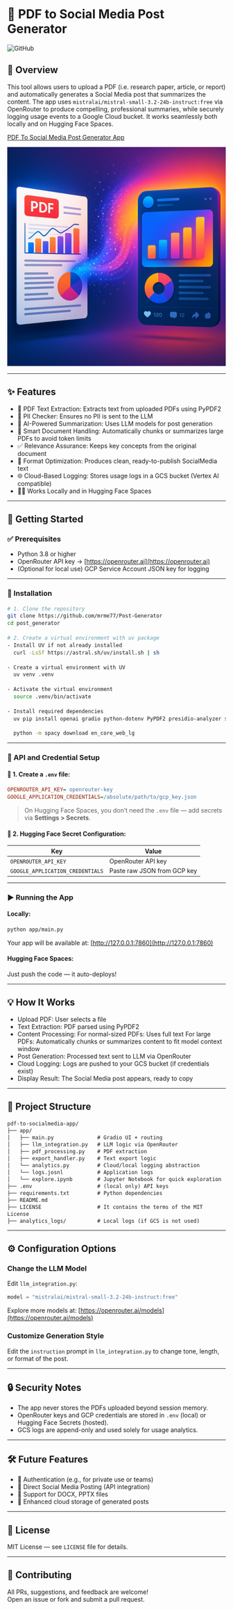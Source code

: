 # 📄 PDF to Social Media Post Generator

![GitHub](https://img.shields.io/badge/license-MIT-blue)

## 📝 Overview

This tool allows users to upload a PDF (i.e. research paper, article, or report) and automatically generates a Social Media post that summarizes the content. The app uses `mistralai/mistral-small-3.2-24b-instruct:free` via OpenRouter to produce compelling, professional summaries, while securely logging usage events to a Google Cloud bucket. It works seamlessly both locally and on Hugging Face Spaces.
 
 [PDF To Social Media Post Generator App](https://huggingface.co/spaces/mrme77/PDF-To-Social-Media-Post-Generator)

![App Screenshot](image.png)

---

## ✨ Features

- 📄 PDF Text Extraction: Extracts text from uploaded PDFs using PyPDF2
- 🚨 PII Checker: Ensures no PII is sent to the LLM
- 🤖 AI-Powered Summarization: Uses LLM models for post generation
- 📄 Smart Document Handling: Automatically chunks or summarizes large PDFs to avoid token limits
- ✅ Relevance Assurance: Keeps key concepts from the original document
- 🎯 Format Optimization: Produces clean, ready-to-publish SocialMedia text
- 🌐 Cloud-Based Logging: Stores usage logs in a GCS bucket (Vertex AI compatible)
- 🧑‍💻 Works Locally and in Hugging Face Spaces

---

## 🚀 Getting Started

### ✅ Prerequisites

- Python 3.8 or higher
- OpenRouter API key → [https://openrouter.ai](https://openrouter.ai)
- (Optional for local use) GCP Service Account JSON key for logging

---

### 🔧 Installation

```bash
# 1. Clone the repository
git clone https://github.com/mrme77/Post-Generator
cd post_generator

# 2. Create a virtual environment with uv package 
- Install UV if not already installed
  curl -LsSf https://astral.sh/uv/install.sh | sh

- Create a virtual environment with UV
  uv venv .venv

- Activate the virtual environment
  source .venv/bin/activate

- Install required dependencies
  uv pip install openai gradio python-dotenv PyPDF2 presidio-analyzer spacy
  
  python -m spacy download en_core_web_lg
```

---

### 🔐 API and Credential Setup

#### 📌 1. Create a `.env` file:

```ini
OPENROUTER_API_KEY= openrouter-key
GOOGLE_APPLICATION_CREDENTIALS=/absolute/path/to/gcp_key.json
```

> On Hugging Face Spaces, you don’t need the `.env` file — add secrets via **Settings > Secrets**.

#### 📌 2. Hugging Face Secret Configuration:

| Key                         | Value                         |
|----------------------------|-------------------------------|
| `OPENROUTER_API_KEY`       | OpenRouter API key       |
| `GOOGLE_APPLICATION_CREDENTIALS` | Paste raw JSON from GCP key |

---

### ▶️ Running the App

#### Locally:
```bash
python app/main.py
```
Your app will be available at: [http://127.0.0.1:7860](http://127.0.0.1:7860)

#### Hugging Face Spaces:
Just push the code — it auto-deploys!

---

## 💡 How It Works

- Upload PDF: User selects a file
- Text Extraction: PDF parsed using PyPDF2
- Content Processing:
For normal-sized PDFs: Uses full text
For large PDFs: Automatically chunks or summarizes content to fit model context window
- Post Generation: Processed text sent to LLM via OpenRouter
- Cloud Logging: Logs are pushed to your GCS bucket (if credentials exist)
- Display Result: The Social Media post appears, ready to copy

---

## 📁 Project Structure

```
pdf-to-socialmedia-app/
├── app/
│   ├── main.py              # Gradio UI + routing
│   ├── llm_integration.py   # LLM logic via OpenRouter
│   ├── pdf_processing.py    # PDF extraction
│   ├── export_handler.py    # Text export logic
│   └── analytics.py         # Cloud/local logging abstraction
│   └── logs.josnl           # Application logs
│   └── explore.ipynb        # Jupyter Notebook for quick exploration
├── .env                     # (local only) API keys
├── requirements.txt         # Python dependencies
├── README.md  
├── LICENSE                  # It contains the terms of the MIT License
├── analytics_logs/          # Local logs (if GCS is not used)
```

---

## ⚙️ Configuration Options

### Change the LLM Model
Edit `llm_integration.py`:
```python
model = "mistralai/mistral-small-3.2-24b-instruct:free"
```
Explore more models at: [https://openrouter.ai/models](https://openrouter.ai/models)

### Customize Generation Style
Edit the `instruction` prompt in `llm_integration.py` to change tone, length, or format of the post.

---

## 🔒 Security Notes

- The app never stores the PDFs uploaded beyond session memory.
- OpenRouter keys and GCP credentials are stored in `.env` (local) or Hugging Face Secrets (hosted).
- GCS logs are append-only and used solely for usage analytics.

---

## 🛠️ Future Features

- 🔐 Authentication (e.g., for private use or teams)
- 🔄 Direct Social Media Posting (API integration)
- 📑 Support for DOCX, PPTX files
- 💾 Enhanced cloud storage of generated posts

---

## 📄 License

MIT License — see `LICENSE` file for details.

---

## 🤝 Contributing

All PRs, suggestions, and feedback are welcome!  
Open an issue or fork and submit a pull request.